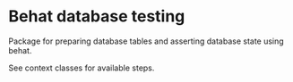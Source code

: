 # Behat database testing

Package for preparing database tables and asserting database state using behat.

See context classes for available steps.
